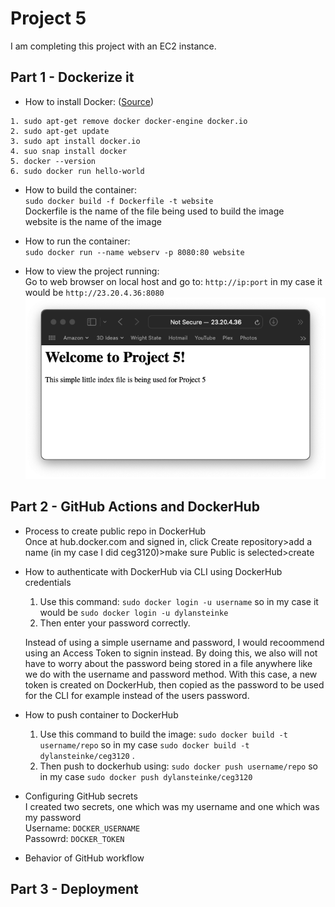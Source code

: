 # Project 5
I am completing this project with an EC2 instance.
## Part 1 - Dockerize it
- How to install Docker: ([Source](https://www.simplilearn.com/tutorials/docker-tutorial/how-to-install-docker-on-ubuntu))
```
1. sudo apt-get remove docker docker-engine docker.io
2. sudo apt-get update
3. sudo apt install docker.io
4. suo snap install docker
5. docker --version
6. sudo docker run hello-world
```
- How to build the container:  
`sudo docker build -f Dockerfile -t website`  
Dockerfile is the name of the file being used to build the image  
website is the name of the image  

- How to run the container:  
`sudo docker run --name webserv -p 8080:80 website`  

- How to view the project running:  
Go to web browser on local host and go to: `http://ip:port` in my case it would be `http://23.20.4.36:8080`
![proof of container running](images/Part1.png)  

## Part 2 - GitHub Actions and DockerHub
- Process to create public repo in DockerHub  
Once at hub.docker.com and signed in, click Create repository>add a name (in my case I did ceg3120)>make sure Public is selected>create
- How to authenticate with DockerHub via CLI using DockerHub credentials  
    1. Use this command: `sudo docker login -u username` so in my case it would be `sudo docker login -u dylansteinke`  
    2. Then enter your password correctly.  
  
    Instead of using a simple username and password, I would recoommend using an Access Token to signin instead. By doing this, we also will not have to worry about the password being stored in a file anywhere like we do with the username and password method. With this case, a new token is created on DockerHub, then copied as the password to be used for the CLI for example instead of the users password.  
- How to push container to DockerHub  
    1. Use this command to build the image: `sudo docker build -t username/repo` so in my case `sudo docker build -t dylansteinke/ceg3120` . 
    2. Then push to dockerhub using: `sudo docker push username/repo` so in my case `sudo docker push dylansteinke/ceg3120`  
- Configuring GitHub secrets  
    I created two secrets, one which was my username and one which was my password  
    Username: `DOCKER_USERNAME`  
    Passowrd: `DOCKER_TOKEN`  
- Behavior of GitHub workflow  

## Part 3 - Deployment